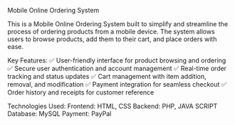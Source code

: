 Mobile Online Ordering System

This is a Mobile Online Ordering System built to simplify and streamline the process of ordering products from a mobile device. The system allows users to browse products, add them to their cart, and place orders with ease.

Key Features:
✅ User-friendly interface for product browsing and ordering
✅ Secure user authentication and account management
✅ Real-time order tracking and status updates
✅ Cart management with item addition, removal, and modification
✅ Payment integration for seamless checkout
✅ Order history and receipts for customer reference

Technologies Used:
Frontend: HTML, CSS
Backend: PHP, JAVA SCRIPT
Database: MySQL
Payment: PayPal
